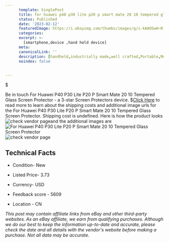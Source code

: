 ```yaml
---
      template: SinglePost
      title: for huawei p40 p30 lite p20 p smart mate 20 10 tempered glass screen protector
      status: Published
      date: '2023-02-12'
      featuredImage: https://i.ebayimg.com/thumbs/images/g/i-kAAOSwH~RfvgYb/s-l225.jpg
      categories: 
      excerpt: >-
        [smartphone,device ,hand held device]
      meta:
      canonicalLink: ''
      description: [handheld,industrially made,well crafted,Portable,Mobile,Compact,Convenient,Lightweight,Maneuverable,Man-portable,Miniature,Carriable,Hand-held,Light,Holdable,Transportable,Mobile device,Pocket-sized,On-the-go,Wireless,Cordless,Compact size,Convenient size, smartphone,device ,hand held device]
      noindex: false
      
        
---
```

$

Be in touch For Huawei P40 P30 Lite P20 P Smart Mate 20 10 Tempered Glass Screen Protector - a 3-star Screen Protectors device.
$[Click Here](https://www.ebay.com/itm/164535899262?hash=item264f1a947e%3Ag%3Ai-kAAOSwH%7ERfvgYb&mkevt=1&mkcid=1&mkrid=711-53200-19255-0&campid=%253CePNCampaignId%253E&customid=%253CreferenceId%253E&toolid=10049) to read more to learn about the shipping costs and additional image urls for the For Huawei P40 P30 Lite P20 P Smart Mate 20 10 Tempered Glass Screen Protector. Shipping cost is undefined. Here is how the product looks ![check vendor page](https://i.ebayimg.com/thumbs/images/g/i-kAAOSwH~RfvgYb/s-l225.jpg)and the additional images are![For Huawei P40 P30 Lite P20 P Smart Mate 20 10 Tempered Glass Screen Protector](https://i.ebayimg.com/images/g/i-kAAOSwH~RfvgYb/s-l1200.jpg)![check vendor page](https://origin-galleryplus.ebayimg.com/ws/web/164535899262_2_0_1/225x225.jpg,https://origin-galleryplus.ebayimg.com/ws/web/164535899262_3_0_1/225x225.jpg,https://origin-galleryplus.ebayimg.com/ws/web/164535899262_4_0_1/225x225.jpg,https://origin-galleryplus.ebayimg.com/ws/web/164535899262_5_0_1/225x225.jpg,https://origin-galleryplus.ebayimg.com/ws/web/164535899262_6_0_1/225x225.jpg,https://origin-galleryplus.ebayimg.com/ws/web/164535899262_7_0_1/225x225.jpg,https://origin-galleryplus.ebayimg.com/ws/web/164535899262_8_0_1/225x225.jpg,https://origin-galleryplus.ebayimg.com/ws/web/164535899262_9_0_1/225x225.jpg,https://origin-galleryplus.ebayimg.com/ws/web/164535899262_10_0_1/225x225.jpg,https://origin-galleryplus.ebayimg.com/ws/web/164535899262_11_0_1/225x225.jpg,https://origin-galleryplus.ebayimg.com/ws/web/164535899262_12_0_1/225x225.jpg)



 ## Technical Facts 



     
      

 - Condition- New 


      

 - Listed Price- 3.73 


      

 - Currency- USD 


      

 - Feedback score - 5609 


      

 - Location - CN 


      
      

 *_This post may contain affiliate links from eBay and other third-party websites. As an eBay affiliate, we earn from qualifying purchases. Although we do our best to keep the information up-to-date and accurate, please check the date and all details with the vendor's website before making a purchase. Not all data may be accurate._*






